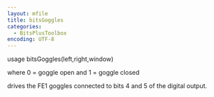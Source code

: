 ```yaml
---
layout: mfile
title: bitsGoggles
categories:
  - BitsPlusToolbox
encoding: UTF-8
---
```


usage bitsGoggles(left,right,window)

where 0 = goggle open
and 1 = goggle closed

drives the FE1 goggles connected to bits 4 and 5 of the digital output.